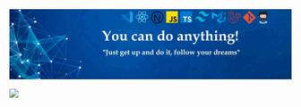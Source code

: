 <img src="https://github.com/saeedvakili/saeedvakili/blob/main/images/githubcoverpage.png">

![](https://quotes-github-readme.vercel.app/api?type=horizontal&theme=light)

